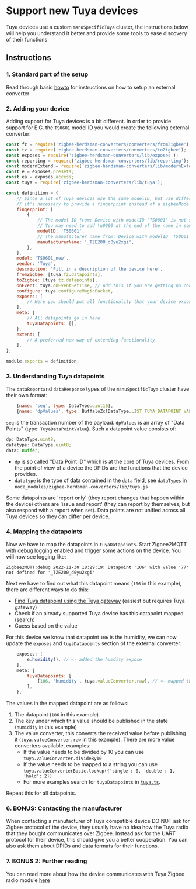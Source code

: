 # Support new Tuya devices

Tuya devices use a custom `manuSpecificTuya` cluster, the instructions below will help you understand it better and provide some tools to ease discovery of their functions

## Instructions

### 1. Standard part of the setup

Read through basic [howto](./01_support_new_devices.md) for instructions on how to setup an external converter

### 2. Adding your device

Adding support for Tuya devices is a bit different. In order to provide support for E.G. the `TS0601` model ID you would create the following external converter:

```js
const fz = require('zigbee-herdsman-converters/converters/fromZigbee');
const tz = require('zigbee-herdsman-converters/converters/toZigbee');
const exposes = require('zigbee-herdsman-converters/lib/exposes');
const reporting = require('zigbee-herdsman-converters/lib/reporting');
const modernExtend = require('zigbee-herdsman-converters/lib/modernExtend');
const e = exposes.presets;
const ea = exposes.access;
const tuya = require('zigbee-herdsman-converters/lib/tuya');

const definition = {
    // Since a lot of Tuya devices use the same modelID, but use different datapoints
    // it's necessary to provide a fingerprint instead of a zigbeeModel
    fingerprint: [
        {
            // The model ID from: Device with modelID 'TS0601' is not supported
            // You may need to add \u0000 at the end of the name in some cases
            modelID: 'TS0601',
            // The manufacturer name from: Device with modelID 'TS0601' is not supported.
            manufacturerName: '_TZE200_d0yu2xgi',
        },
    ],
    model: 'TS0601_new',
    vendor: 'Tuya',
    description: 'Fill in a description of the device here',
    fromZigbee: [tuya.fz.datapoints],
    toZigbee: [tuya.tz.datapoints],
    onEvent: tuya.onEventSetTime, // Add this if you are getting no converter for 'commandMcuSyncTime'
    configure: tuya.configureMagicPacket,
    exposes: [
        // Here you should put all functionality that your device exposes
    ],
    meta: {
        // All datapoints go in here
        tuyaDatapoints: [],
    },
    extend: [
        // A preferred new way of extending functionality.
    ],
};

module.exports = definition;
```

### 3. Understanding Tuya datapoints

The `dataReport`and `dataResponse` types of the `manuSpecificTuya` cluster have their own format:

```js
    {name: 'seq', type: DataType.uint16},
    {name: 'dpValues', type: BuffaloZclDataType.LIST_TUYA_DATAPOINT_VALUES},
```

`seq` is the transaction number of the payload. `dpValues` is an array of "Data Points" (type: `TuyaDataPointValue`). Such a datapoint value consists of:

```js
dp: DataType.uint8;
datatype: DataType.uint8;
data: Buffer;
```

-   `dp` is so called "Data Point ID" which is at the core of Tuya devices. From the point of view of a device the DPIDs are the functions that the device provides.
-   `datatype` is the type of data contained in the `data` field, see `dataTypes` in `node_modules/zigbee-herdsman-converters/lib/tuya.js`

Some datapoints are 'report only' (they report changes that happen within the device) others are 'issue and report' (they can report by themselves, but also respond with a report when set). Data points are not unified across all Tuya devices so they can differ per device.

### 4. Mapping the datapoints

Now we have to map the datapoints in `tuyaDatapoints`. Start Zigbee2MQTT with [debug logging](../../guide/configuration/logging.md#debugging) enabled and trigger some actions on the device. You will now see logging like:

```
Zigbee2MQTT:debug 2022-11-30 18:29:19: Datapoint '106' with value '77' not defined for '_TZE200_d0yu2xgi'
```

Next we have to find out what this datapoint means (`106` in this example), there are different ways to do this:

-   [Find Tuya datapoint using the Tuya gateway](./03_find_tuya_data_points.md) (easiest but requires Tuya gateway)
-   Check if an already supported Tuya device has this datapoint mapped ([search](https://github.com/Koenkk/zigbee-herdsman-converters/search?q=tuyaDatapoints))
-   Guess based on the value

For this device we know that datapoint `106` is the humidity, we can now update the `exposes` and `tuyaDatapoints` section of the external converter:

```js
    exposes: [
        e.humidity(), // <- added the humdity expose
    ],
    meta: {
        tuyaDatapoints: [
            [106, 'humidity', tuya.valueConverter.raw], // <- mapped the datapoint
        ],
    },
```

The values in the mapped datapoint are as follows:

1. The datapoint (`106` in this example)
2. The key under which this value should be published in the state (`humidity` in this example)
3. The value converter, this converts the received value before publishing it (`tuya.valueConverter.raw` in this example). There are more value converters available, examples:
    - If the value needs to be divided by 10 you can use `tuya.valueConverter.divideBy10`
    - If the value needs to be mapped to a string you can use `tuya.valueConverterBasic.lookup({'single': 0, 'double': 1, 'hold': 2})`
    - For more examples search for `tuyaDatapoints` in [`tuya.ts`](https://github.com/Koenkk/zigbee-herdsman-converters/blob/master/src/devices/tuya.ts).

Repeat this for all datapoints.

### 6. BONUS: Contacting the manufacturer

When contacting a manufacturer of Tuya compatible device DO NOT ask for Zigbee protocol of the device, they usually have no idea how the Tuya radio that they bought communicates over Zigbee. Instead ask for the UART protocol for their device, this should give you a better cooperation. You can also ask them about DPIDs and data formats for their functions.

### 7. BONUS 2: Further reading

You can read more about how the device communicates with Tuya Zigbee radio module [here](https://developer.tuya.com/en/docs/iot/device-development/access-mode-mcu/zigbee-general-solution/tuya-zigbee-module-uart-communication-protocol/tuya-zigbee-module-uart-communication-protocol?id=K9ear5khsqoty)

